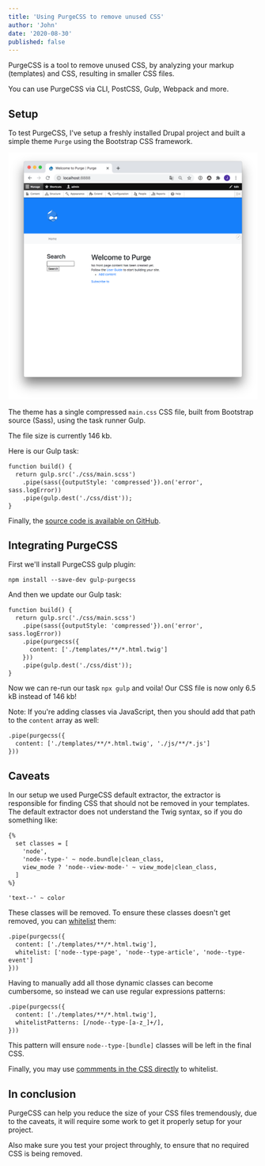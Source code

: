 ```yaml
---
title: 'Using PurgeCSS to remove unused CSS'
author: 'John'
date: '2020-08-30'
published: false
---
```


PurgeCSS is a tool to remove unused CSS, by analyzing your markup (templates) and CSS, resulting in smaller CSS files.

You can use PurgeCSS via CLI, PostCSS, Gulp, Webpack and more.

## Setup

To test PurgeCSS, I've setup a freshly installed Drupal project and built a simple theme `Purge` using the Bootstrap CSS framework.

![Purge Theme Screenshot](/static/purge-screenshot.png)

The theme has a single compressed `main.css` CSS file, built from Bootstrap source (Sass), using the task runner Gulp.

The file size is currently 146 kb.

Here is our Gulp task:

```
function build() {
  return gulp.src('./css/main.scss')
    .pipe(sass({outputStyle: 'compressed'}).on('error', sass.logError))
    .pipe(gulp.dest('./css/dist'));
}
```

Finally, the [source code is available on GitHub](https://github.com/johndevman/purge).

## Integrating PurgeCSS

First we'll install PurgeCSS gulp plugin:

```
npm install --save-dev gulp-purgecss
```

And then we update our Gulp task:

```
function build() {
  return gulp.src('./css/main.scss')
    .pipe(sass({outputStyle: 'compressed'}).on('error', sass.logError))
    .pipe(purgecss({
      content: ['./templates/**/*.html.twig']
    }))
    .pipe(gulp.dest('./css/dist'));
}
```

Now we can re-run our task `npx gulp` and voila! Our CSS file is now only 6.5 kB instead of 146 kb!

Note: If you're adding classes via JavaScript, then you should add that path to the `content` array as well:

```
.pipe(purgecss({
  content: ['./templates/**/*.html.twig', './js/**/*.js']
}))
```

## Caveats

In our setup we used PurgeCSS default extractor, the extractor is responsible for finding CSS that should not be removed in your templates. The default extractor does not understand the Twig syntax, so if you do something like:

```
{%
  set classes = [
    'node',
    'node--type-' ~ node.bundle|clean_class,
    view_mode ? 'node--view-mode-' ~ view_mode|clean_class,
  ]
%}
```

```
'text--' ~ color
```

These classes will be removed. To ensure these classes doesn't get removed, you can [whitelist](https://purgecss.com/whitelisting.html#specific-selectors) them:

```
.pipe(purgecss({
  content: ['./templates/**/*.html.twig'],
  whitelist: ['node--type-page', 'node--type-article', 'node--type-event']
}))
```

Having to manually add all those dynamic classes can become cumbersome, so instead we can use regular expressions patterns:

```
.pipe(purgecss({
  content: ['./templates/**/*.html.twig'],
  whitelistPatterns: [/node--type-[a-z_]+/],
}))
```

This pattern will ensure `node--type-[bundle]` classes will be left in the final CSS.

Finally, you may use [commments in the CSS directly](https://purgecss.com/whitelisting.html#in-the-css-directly) to whitelist.

## In conclusion

PurgeCSS can help you reduce the size of your CSS files tremendously, due to the caveats, it will require some work to get it properly setup for your project. 

Also make sure you test your project throughly, to ensure that no required CSS is being removed.